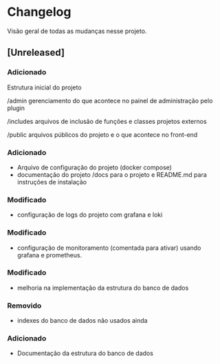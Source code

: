 # Changelog
Visão geral de todas as mudanças nesse projeto.

## [Unreleased]

### Adicionado
Estrutura inicial do projeto 

/admin
  gerenciamento do que acontece no painel de administração pelo plugin

/includes
  arquivos de inclusão de funções e classes
  projetos externos

/public
  arquivos públicos do projeto e o que acontece no front-end

### Adicionado
- Arquivo de configuração do projeto (docker compose)
- documentação do projeto /docs para o projeto e README.md para instruções de instalação

### Modificado
- configuração de logs do projeto com grafana e loki

### Modificado 
- configuração de monitoramento (comentada para ativar) usando grafana e prometheus.

### Modificado
- melhoria na implementação da estrutura do banco de dados

### Removido
- indexes do banco de dados não usados ainda

### Adicionado
- Documentação da estrutura do banco de dados